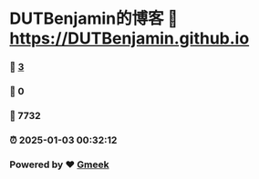# DUTBenjamin的博客 :link: https://DUTBenjamin.github.io 
### :page_facing_up: [3](https://DUTBenjamin.github.io/tag.html) 
### :speech_balloon: 0 
### :hibiscus: 7732 
### :alarm_clock: 2025-01-03 00:32:12 
### Powered by :heart: [Gmeek](https://github.com/Meekdai/Gmeek)
